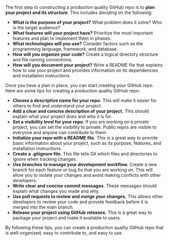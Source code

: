 The first step to constructing a production quality GitHub repo is to **plan your project and its structure**. This includes deciding on the following:

* **What is the purpose of your project?** What problem does it solve? Who is the target audience?
* **What features will your project have?** Prioritize the most important features and plan to implement them in phases.
* **What technologies will you use?** Consider factors such as the programming language, framework, and database.
* **How will you organize your code?** Create a logical directory structure and file naming conventions.
* **How will you document your project?** Write a README file that explains how to use your project and provides information on its dependencies and installation instructions.

Once you have a plan in place, you can start creating your GitHub repo. Here are some tips for creating a production quality GitHub repo:

* **Choose a descriptive name for your repo.** This will make it easier for others to find and understand your project.
* **Add a clear and concise description of your project.** This should explain what your project does and who it is for.
* **Set a visibility level for your repo.** If you are working on a private project, you can set the visibility to private. Public repos are visible to everyone and anyone can contribute to them.
* **Initialize your repo with a README file.** This is a great way to provide basic information about your project, such as its purpose, features, and installation instructions.
* **Create a .gitignore file.** This file tells Git which files and directories to ignore when tracking changes.
* **Use branches to manage your development workflow.** Create a new branch for each feature or bug fix that you are working on. This will allow you to isolate your changes and avoid making conflicts with other developers.
* **Write clear and concise commit messages.** These messages should explain what changes you made and why.
* **Use pull requests to review and merge your changes.** This allows other developers to review your code and provide feedback before it is merged into the main branch.
* **Release your project using GitHub releases.** This is a great way to package your project and make it available to users.

By following these tips, you can create a production quality GitHub repo that is well-organized, easy to contribute to, and easy to use.